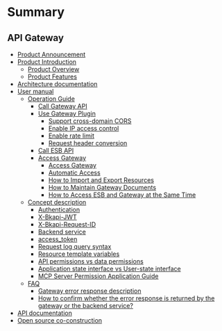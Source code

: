 # Summary

## API Gateway

* [Product Announcement](https://bk.tencent.com/s-mart/community/question/10915)
* [Product Introduction]()
  * [Product Overview](UserGuide/README.md)
  * [Product Features](UserGuide/features.md)
* [Architecture documentation](./Architecture/README.md)
* [User manual]()
  * [Operation Guide]()
    * [Call Gateway API](./UserGuide/HowTo/call-gateway-api.md)
    * [Use Gateway Plugin]()
      * [Support cross-domain CORS](./UserGuide/HowTo/Plugins/cors.md)
      * [Enable IP access control](./UserGuide/HowTo/Plugins/ip-restriction.md)
      * [Enable rate limit](./UserGuide/HowTo/Plugins/rate-limit.md)
      * [Request header conversion](./UserGuide/HowTo/Plugins/header-rewrite.md)
    * [Call ESB API](./UserGuide/HowTo/call-esb-api.md)
    * [Access Gateway]()
      * [Access Gateway](./UserGuide/HowTo/Connect/connect-gateway.md)
      * [Automatic Access](./UserGuide/HowTo/Connect/auto-connect-gateway.md)
      * [How to Import and Export Resources](./UserGuide/HowTo/Connect/import-and-export.md)
      * [How to Maintain Gateway Documents](./UserGuide/HowTo/Connect/manage-document.md)
      * [How to Access ESB and Gateway at the Same Time](./UserGuide/HowTo/Connect/connect-esb-and-gateway.md)
  * [Concept description]()
    * [Authentication](./UserGuide/Explanation/authorization.md)
    * [X-Bkapi-JWT](./UserGuide/Explanation/jwt.md)
    * [X-Bkapi-Request-ID](./UserGuide/Explanation/request-id.md)
    * [Backend service](./UserGuide/Explanation/backend.md)
    * [access_token](./UserGuide/Explanation/access-token.md)
    * [Request log query syntax](./UserGuide/Explanation/access-log.md)
    * [Resource template variables](./UserGuide/Explanation/template-var.md)
    * [API permissions vs data permissions](./UserGuide/Explanation/api-permission-and-data-permission.md)
    * [Application state interface vs User-state interface](./UserGuide/Explanation/app-and-user-state-api.md)
    * [MCP Server Permission Application Guide](./UserGuide/HowTo/apply-mcp-server-permission.md)
  * [FAQ]()
      * [Gateway error response description](./UserGuide/FAQ/error-response.md)
      * [How to confirm whether the error response is returned by the gateway or the backend service? ](./UserGuide/FAQ/gateway-error-or-backend-error.md)
* [API documentation](./APIDocs/README.md)
* [Open source co-construction](https://github.com/TencentBlueKing/blueking-apigateway)
